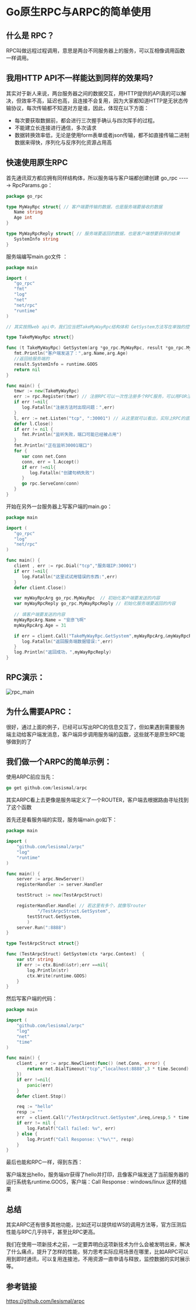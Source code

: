 # Go原生RPC与ARPC的简单使用



## 什么是 RPC？

RPC叫做远程过程调用，意思是两台不同服务器上的服务，可以互相像调用函数一样调用。



## 我用HTTP API不一样能达到同样的效果吗?

其实对于新人来说，两台服务器之间的数据交互，用HTTP提供的API真的可以解决，但效率不高，延迟也高，且连接不会复用，因为大家都知道HTTP是无状态传输协议，每次传输都不知道对方是谁，因此，体现在以下方面：

- 每次要获取数据前，都会进行三次握手确认与四次挥手的过程。
- 不能建立长连接进行通信，多次请求
- 数据转换效率低，无论是使用form表单或者json传输，都不如直接传输二进制数据来得快，序列化与反序列化资源占用高



## 快速使用原生RPC

首先通讯双方都应拥有同样结构体，所以服务端与客户端都创建创建 go_rpc -----> RpcParams.go：

```go
package go_rpc

type MyWayRpc struct{ // 客户端要传输的数据，也是服务端要接收的数据
   Name string
   Age int
}

type MyWayRpcReply struct{ // 服务端要返回的数据，也是客户端想要获得的结果
   SystemInfo string
}
```



服务端编写main.go文件 ：

```go
package main

import (
   "go_rpc"
   "fmt"
   "log"
   "net"
   "net/rpc"
   "runtime"
)

// 其实按照web api中，我们应当把TakeMyWayRpc结构体和 GetSystem方法写在单独的控制器中，这里为了代码演示就写在main包下了

type TakeMyWayRpc struct{}

func (t TakeMyWayRpc) GetSystem(arg *go_rpc.MyWayRpc, result *go_rpc.MyWayRpcReply) error {
   fmt.Println("客户端发送了：",arg.Name,arg.Age)
   //返回给服务端的
   result.SystemInfo = runtime.GOOS
   return nil
}

func main() {
   tmwr := new(TakeMyWayRpc)
   err := rpc.Register(tmwr) // 注册RPC可以一次性注册多个RPC服务，可以用FOR注册多个结构体，用web api的话就是注册多个控制器
   if err !=nil{
      log.Fatalln("注册方法时出现问题：",err)
   }
   l, err := net.Listen("tcp", ":30001") // 从这里就可以看出，实际上RPC的底层也是基于TCP链接的，我们这里开放30001端口，供客户端连入
   defer l.Close()
   if err != nil {
      fmt.Println("监听失败，端口可能已经被占用")
   }
   fmt.Println("正在监听30001端口")
   for {
      var conn net.Conn
      conn, err = l.Accept()
      if err !=nil{
         log.Fatalln("创建句柄失败")
      }
      go rpc.ServeConn(conn)
   }
}
```



开始在另外一台服务器上写客户端的main.go：

```go
package main

import (
   "go_rpc"
   "log"
   "net/rpc"
)

func main() {
   client , err := rpc.Dial("tcp","服务端IP:30001")
   if err !=nil{
      log.Fatalln("这里试试用错误的东西:",err)
   }
   defer client.Close()

   var myWayRpcArg go_rpc.MyWayRpc	// 初始化客户端要发送的内容
   var myWayRpcReply go_rpc.MyWayRpcReply // 初始化服务端要返回的内容
	
   // 填客户端要发送的内容
   myWayRpcArg.Name = "安彦飞啊"
   myWayRpcArg.Age = 31

   if err = client.Call("TakeMyWayRpc.GetSystem",myWayRpcArg,&myWayRpcReply);err !=nil{ // 直接开始发送给服务端，并获得服务端的响应
      log.Fatalln("返回服务端数据错误:",err)
   }
   log.Println("返回成功，",myWayRpcReply)
}
```

## RPC演示：

![rpc_main](images\W43_Go原生RPC与ARPC的简单使用\rpc_main.gif)



## 为什么需要APRC：

很好，通过上面的例子，已经可以写出RPC的信息交互了，但如果遇到需要服务端主动给客户端发消息，客户端异步调用服务端的函数，这些就不是原生RPC能够做到的了



## 我们做一个ARPC的简单示例：

使用ARPC前应当先：

```go
go get github.com/lesismal/arpc
```

其实ARPC看上去更像是服务端定义了一个ROUTER，客户端去根据路由寻址找到了这个函数

首先还是看服务端的实现，服务端main.go如下：

```go
package main

import (
	"github.com/lesismal/arpc"
	"log"
	"runtime"
)

func main() {
	server := arpc.NewServer()
	registerHandler := server.Handler

	testStruct := new(TestArpcStruct)

	registerHandler.Handle( // 若这里有多个，就像写router
			"/TestArpcStruct.GetSystem",
		testStruct.GetSystem,
		)
	server.Run(":8888")
}

type TestArpcStruct struct{}

func (TestArpcStruct) GetSystem(ctx *arpc.Context)  {
	var str string
	if err := ctx.Bind(&str);err ==nil{
		log.Println(str)
		ctx.Write(runtime.GOOS)
	}
}
```



然后写客户端的代码：

```go
package main

import (
	"github.com/lesismal/arpc"
	"log"
	"net"
	"time"
)

func main() {
	client , err := arpc.NewClient(func() (net.Conn, error) {
		return net.DialTimeout("tcp","localhost:8888",3 * time.Second)
	})
	if err !=nil{
		panic(err)
	}
	defer client.Stop()

	req := "hello"
	resp := ""
	err  = client.Call("/TestArpcStruct.GetSystem",&req,&resp,5 * time.Second)
	if err != nil {
		log.Fatalf("Call failed: %v", err)
	} else {
		log.Printf("Call Response: \"%v\"", resp)
	}
}
```

最后也能和RPC一样，得到东西：

客户端发出hello，服务端str获得了hello并打印，且像客户端发送了当前服务器的运行系统名runtime.GOOS，客户端：Call Response : windows/linux 这样的结果



## 总结

其实ARPC还有很多其他功能，比如还可以提供给WS的调用方法等，官方压测后性能与RPC几乎持平，甚至比RPC更高。

我们在使用一项新技术之前，一定要弄明白这项新技术为什么会被发明出来，解决了什么痛点，提升了怎样的性能，努力思考实际应用场景在哪里，比如ARPC可以用到即时通讯，可以复用连接池，不用资源一直申请与释放，监控数据的实时展示等。

## 参考链接

https://github.com/lesismal/arpc

